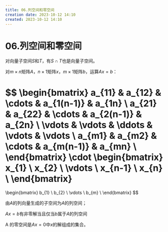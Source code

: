 ```yaml
---
title: 06.列空间和零空间
creation date: 2023-10-12 14:10
created: 2023-10-12 14:10
---
```


<!-- markdownlint-disable MD025 -->

# 06.列空间和零空间

对向量子空间$S$和$T$，有$S \cap T$也是向量子空间。

对$m \times n$矩阵$A$，$n \times 1$矩阵$x$，$m \times 1$矩阵$b$，运算$Ax=b$：

$$
\begin{bmatrix}
a_{11} & a_{12} & \cdots & a_{1(n-1)} & a_{1n} \\
a_{21} & a_{22} & \cdots & a_{2(n-1)} & a_{2n} \\
\vdots & \vdots & \ddots & \vdots & \vdots \\
a_{m1} & a_{m2} & \cdots & a_{m(n-1)} & a_{mn} \\
\end{bmatrix}
\cdot
\begin{bmatrix}
x_{1} \\
x_{2} \\
\vdots \\
x_{n-1} \\
x_{n} \\
\end{bmatrix}
=
\begin{bmatrix}
b_{1} \\
b_{2} \\
\vdots \\
b_{m} \\
\end{bmatrix}
$$

由$A$的列向量生成的子空间为$A$的列空间；

$Ax=b$有非零解当且仅当$b$属于$A$的列空间

A 的零空间是$Ax=0$中$x$的解组成的集合。
